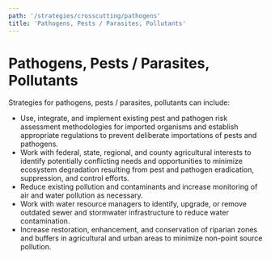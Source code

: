 ```yaml
---
path: '/strategies/crosscutting/pathogens'
title: 'Pathogens, Pests / Parasites, Pollutants'
---
```


# Pathogens, Pests / Parasites, Pollutants

Strategies for pathogens, pests / parasites, pollutants can include:

- Use, integrate, and implement existing pest and pathogen risk assessment methodologies for imported organisms and establish appropriate regulations to prevent deliberate importations of pests and pathogens.
- Work with federal, state, regional, and county agricultural interests to identify potentially conflicting needs and opportunities to minimize ecosystem degradation resulting from pest and pathogen eradication, suppression, and control efforts.
- Reduce existing pollution and contaminants and increase monitoring of air and water pollution as necessary.
- Work with water resource managers to identify, upgrade, or remove outdated sewer and stormwater infrastructure to reduce water contamination.
- Increase restoration, enhancement, and conservation of riparian zones and buffers in agricultural and urban areas to minimize non-point source pollution.
